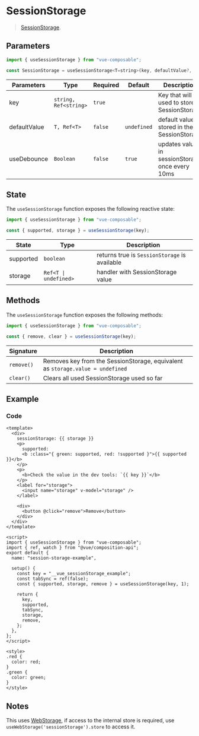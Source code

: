 # SessionStorage

> [SessionStorage](https://developer.mozilla.org/en-US/docs/Web/API/Window/sessionStorage).

## Parameters

```js
import { useSessionStorage } from "vue-composable";

const SessionStorage = useSessionStorage<T=string>(key, defaultValue?, useDebounce?);
```

| Parameters   | Type                  | Required | Default     | Description                                      |
| ------------ | --------------------- | -------- | ----------- | ------------------------------------------------ |
| key          | `string, Ref<string>` | `true`   |             | Key that will be used to store in SessionStorage |
| defaultValue | `T, Ref<T>`           | `false`  | `undefined` | default value stored in the SessionStorage       |
| useDebounce  | `Boolean`             | `false`  | `true`      | updates value in sessionStorage once every 10ms  |

## State

The `useSessionStorage` function exposes the following reactive state:

```js
import { useSessionStorage } from "vue-composable";

const { supported, storage } = useSessionStorage(key);
```

| State     | Type                  | Description                                   |
| --------- | --------------------- | --------------------------------------------- |
| supported | `boolean`             | returns true is `SessionStorage` is available |
| storage   | `Ref<T \| undefined>` | handler with SessionStorage value             |

## Methods

The `useSessionStorage` function exposes the following methods:

```js
import { useSessionStorage } from "vue-composable";

const { remove, clear } = useSessionStorage(key);
```

| Signature  | Description                                                                    |
| ---------- | ------------------------------------------------------------------------------ |
| `remove()` | Removes key from the SessionStorage, equivalent as `storage.value = undefined` |
| `clear()`  | Clears all used SessionStorage used so far                                     |

## Example

<Session-storage-example/>

### Code

```vue
<template>
  <div>
    sessionStorage: {{ storage }}
    <p>
      supported:
      <b :class="{ green: supported, red: !supported }">{{ supported }}</b>
    </p>
    <p>
      <b>Check the value in the dev tools: `{{ key }}`</b>
    </p>
    <label for="storage">
      <input name="storage" v-model="storage" />
    </label>

    <div>
      <button @click="remove">Remove</button>
    </div>
  </div>
</template>

<script>
import { useSessionStorage } from "vue-composable";
import { ref, watch } from "@vue/composition-api";
export default {
  name: "session-storage-example",

  setup() {
    const key = "__vue_sessionStorage_example";
    const tabSync = ref(false);
    const { supported, storage, remove } = useSessionStorage(key, 1);

    return {
      key,
      supported,
      tabSync,
      storage,
      remove,
    };
  },
};
</script>

<style>
.red {
  color: red;
}
.green {
  color: green;
}
</style>
```

## Notes

This uses [WebStorage](./webStorage.md), if access to the internal store is required, use `useWebStorage('sessionStorage').store` to access it.
